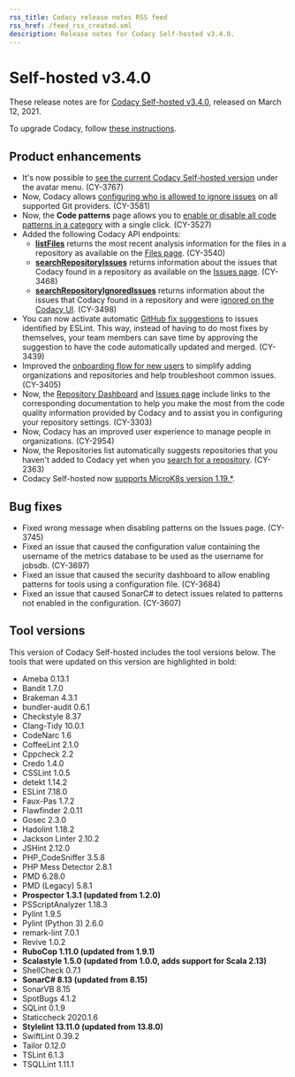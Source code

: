 ```yaml
---
rss_title: Codacy release notes RSS feed
rss_href: /feed_rss_created.xml
description: Release notes for Codacy Self-hosted v3.4.0.
---
```


# Self-hosted v3.4.0

These release notes are for [Codacy Self-hosted v3.4.0](https://github.com/codacy/chart/releases/tag/3.4.0), released on March 12, 2021.

To upgrade Codacy, follow [these instructions](../../chart/maintenance/upgrade.md).

## Product enhancements

-   It's now possible to [see the current Codacy Self-hosted version](https://docs.codacy.com/v3.4/chart/troubleshoot/troubleshoot/) under the avatar menu. (CY-3767)
-   Now, Codacy allows [configuring who is allowed to ignore issues](https://docs.codacy.com/v3.4/organizations/roles-and-permissions-for-synced-organizations/#configure-ignore-issues) on all supported Git providers. (CY-3581)
-   Now, the **Code patterns** page allows you to [enable or disable all code patterns in a category](https://docs.codacy.com/v3.4/repositories-configure/code-patterns/#pattern-filters) with a single click. (CY-3527)
-   Added the following Codacy API endpoints:
    -   **[listFiles](https://api.codacy.com/api/api-docs#listfiles)** returns the most recent analysis information for the files in a repository as available on the [Files page](https://docs.codacy.com/v3.4/repositories/files-view/). (CY-3540)
    -   **[searchRepositoryIssues](https://api.codacy.com/api/api-docs#searchrepositoryissues)** returns information about the issues that Codacy found in a repository as available on the [Issues page](https://docs.codacy.com/repositories/issues-view/). (CY-3468)
    -   **[searchRepositoryIgnoredIssues](https://api.codacy.com/api/api-docs#searchrepositoryignoredissues)** returns information about the issues that Codacy found in a repository and were [ignored on the Codacy UI](https://docs.codacy.com/v3.4/repositories/issues/#restoring-ignored-issues). (CY-3498)
-   You can now activate automatic [GitHub fix suggestions](https://docs.codacy.com/repositories-configure/integrations/github-integration/#suggest-fixes) to issues identified by ESLint. This way, instead of having to do most fixes by themselves, your team members can save time by approving the suggestion to have the code automatically updated and merged. (CY-3439)
-   Improved the [onboarding flow for new users](https://docs.codacy.com/v3.4/getting-started/getting-started-with-codacy/) to simplify adding organizations and repositories and help troubleshoot common issues. (CY-3405)
-   Now, the [Repository Dashboard](https://docs.codacy.com/v3.4/repositories/repository-dashboard/) and [Issues page](https://docs.codacy.com/v3.4/repositories/issues/) include links to the corresponding documentation to help you make the most from the code quality information provided by Codacy and to assist you in configuring your repository settings. (CY-3303)
-   Now, Codacy has an improved user experience to manage people in organizations. (CY-2954)
-   Now, the Repositories list automatically suggests repositories that you haven't added to Codacy yet when you [search for a repository](https://docs.codacy.com/v3.4/organizations/managing-repositories/#adding-a-repository). (CY-2363)
-   Codacy Self-hosted now [supports MicroK8s version 1.19.\*](https://docs.codacy.com/v3.4/chart/requirements/#kubernetes-or-microk8s-cluster-setup).

## Bug fixes

-   Fixed wrong message when disabling patterns on the Issues page. (CY-3745)
-   Fixed an issue that caused the configuration value containing the username of the metrics database to be used as the username for <span class="skip-vale">jobsdb</span>. (CY-3697)
-   Fixed an issue that caused the security dashboard to allow enabling patterns for tools using a configuration file. (CY-3684)
-   Fixed an issue that caused SonarC# to detect issues related to patterns not enabled in the configuration. (CY-3607)

## Tool versions

This version of Codacy Self-hosted includes the tool versions below. The tools that were updated on this version are highlighted in bold:

-   Ameba 0.13.1
-   Bandit 1.7.0
-   Brakeman 4.3.1
-   bundler-audit 0.6.1
-   Checkstyle 8.37
-   Clang-Tidy 10.0.1
-   CodeNarc 1.6
-   CoffeeLint 2.1.0
-   Cppcheck 2.2
-   Credo 1.4.0
-   CSSLint 1.0.5
-   detekt 1.14.2
-   ESLint 7.18.0
-   Faux-Pas 1.7.2
-   Flawfinder 2.0.11
-   Gosec 2.3.0
-   Hadolint 1.18.2
-   Jackson Linter 2.10.2
-   JSHint 2.12.0
-   PHP_CodeSniffer 3.5.8
-   PHP Mess Detector 2.8.1
-   PMD 6.28.0
-   PMD (Legacy) 5.8.1
-   **Prospector 1.3.1 (updated from 1.2.0)**
-   PSScriptAnalyzer 1.18.3
-   Pylint 1.9.5
-   Pylint (Python 3) 2.6.0
-   remark-lint 7.0.1
-   Revive 1.0.2
-   **RuboCop 1.11.0 (updated from 1.9.1)**
-   **Scalastyle 1.5.0 (updated from 1.0.0, adds support for Scala 2.13)**
-   ShellCheck 0.7.1
-   **SonarC# 8.13 (updated from 8.15)**
-   SonarVB 8.15
-   SpotBugs 4.1.2
-   SQLint 0.1.9
-   Staticcheck 2020.1.6
-   **Stylelint 13.11.0 (updated from 13.8.0)**
-   SwiftLint 0.39.2
-   Tailor 0.12.0
-   TSLint 6.1.3
-   TSQLLint 1.11.1
